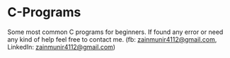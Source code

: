 # C-Programs
Some most common C programs for beginners.
If found any error or need any kind of help feel free to contact me.
(fb: zainmunir4112@gmail.com, LinkedIn: zainmunir4112@gmail.com)
